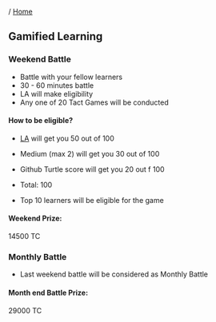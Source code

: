 / [Home](index.md)

## Gamified Learning


### Weekend Battle

- Battle with your fellow learners
- 30 - 60 minutes battle
- LA will make eligibility
- Any one of 20 Tact Games will be conducted


#### How to be eligible?
- [LA](Learning-analytics.md) will get you 50 out of 100
- Medium (max 2) will get you 30 out of 100
- Github Turtle score will get you 20 out f 100
- Total: 100

- Top 10 learners will be eligible for the game

#### Weekend Prize:
14500 TC


### Monthly Battle
- Last weekend battle will be considered as Monthly Battle

#### Month end Battle Prize:
29000 TC

